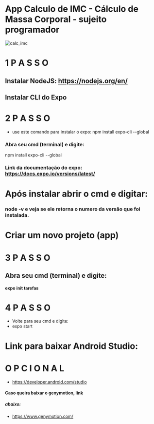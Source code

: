 # App Calculo de IMC - Cálculo de Massa Corporal - sujeito programador

![calc_imc](https://user-images.githubusercontent.com/5197047/88866874-4c3b7300-d1e2-11ea-9888-985b800f266f.png)


# 1 P A S S O
## Instalar NodeJS: https://nodejs.org/en/ 
## Instalar CLI do Expo
# 2 P A S S O
* use este comando para instalar o expo: npm install expo-cli --global
### Abra seu cmd (terminal) e digite:
  npm install expo-cli --global
### Link da documentação do expo: https://docs.expo.io/versions/latest/
# Após instalar abrir o cmd e digitar:
### node -v e veja se ele retorna o numero da versão que foi instalada.

# Criar um novo projeto (app)

# 3 P A S S O
## Abra seu cmd (terminal) e digite:
#### expo init tarefas

# 4 P A S S O
* Volte para seu cmd e digite:
* expo start
# Link para baixar Android Studio:
# O P C I O N A L
* https://developer.android.com/studio
#### Caso queira baixar o genymotion, link
##### abaixo:
* https://www.genymotion.com/

